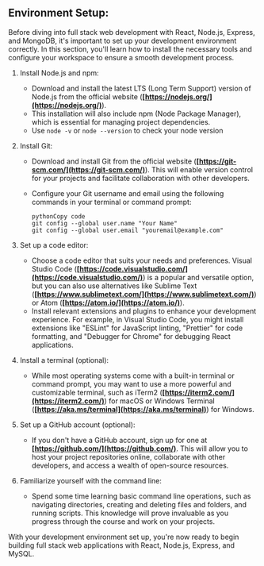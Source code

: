 ## Environment Setup:

Before diving into full stack web development with React, Node.js, Express, and MongoDB, it's important to set up your development environment correctly. In this section, you'll learn how to install the necessary tools and configure your workspace to ensure a smooth development process.

1. Install Node.js and npm:
   - Download and install the latest LTS (Long Term Support) version of Node.js from the official website (**[https://nodejs.org/](https://nodejs.org/)**).
   - This installation will also include npm (Node Package Manager), which is essential for managing project dependencies.
   - Use `node -v` or `node --version` to check your node version
2. Install Git:

   - Download and install Git from the official website (**[https://git-scm.com/](https://git-scm.com/)**). This will enable version control for your projects and facilitate collaboration with other developers.
   - Configure your Git username and email using the following commands in your terminal or command prompt:

     ```
     pythonCopy code
     git config --global user.name "Your Name"
     git config --global user.email "youremail@example.com"

     ```

3. Set up a code editor:
   - Choose a code editor that suits your needs and preferences. Visual Studio Code (**[https://code.visualstudio.com/](https://code.visualstudio.com/)**) is a popular and versatile option, but you can also use alternatives like Sublime Text (**[https://www.sublimetext.com/](https://www.sublimetext.com/)**) or Atom (**[https://atom.io/](https://atom.io/)**).
   - Install relevant extensions and plugins to enhance your development experience. For example, in Visual Studio Code, you might install extensions like "ESLint" for JavaScript linting, "Prettier" for code formatting, and "Debugger for Chrome" for debugging React applications.
4. Install a terminal (optional):
   - While most operating systems come with a built-in terminal or command prompt, you may want to use a more powerful and customizable terminal, such as iTerm2 (**[https://iterm2.com/](https://iterm2.com/)**) for macOS or Windows Terminal (**[https://aka.ms/terminal](https://aka.ms/terminal)**) for Windows.
5. Set up a GitHub account (optional):
   - If you don't have a GitHub account, sign up for one at **[https://github.com/](https://github.com/)**. This will allow you to host your project repositories online, collaborate with other developers, and access a wealth of open-source resources.
6. Familiarize yourself with the command line:
   - Spend some time learning basic command line operations, such as navigating directories, creating and deleting files and folders, and running scripts. This knowledge will prove invaluable as you progress through the course and work on your projects.

With your development environment set up, you're now ready to begin building full stack web applications with React, Node.js, Express, and MySQL.
